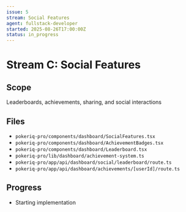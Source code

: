 ```yaml
---
issue: 5
stream: Social Features
agent: fullstack-developer
started: 2025-08-26T17:00:00Z
status: in_progress
---
```


# Stream C: Social Features

## Scope
Leaderboards, achievements, sharing, and social interactions

## Files
- `pokeriq-pro/components/dashboard/SocialFeatures.tsx`
- `pokeriq-pro/components/dashboard/AchievementBadges.tsx`
- `pokeriq-pro/components/dashboard/Leaderboard.tsx`
- `pokeriq-pro/lib/dashboard/achievement-system.ts`
- `pokeriq-pro/app/api/dashboard/social/leaderboard/route.ts`
- `pokeriq-pro/app/api/dashboard/achievements/[userId]/route.ts`

## Progress
- Starting implementation